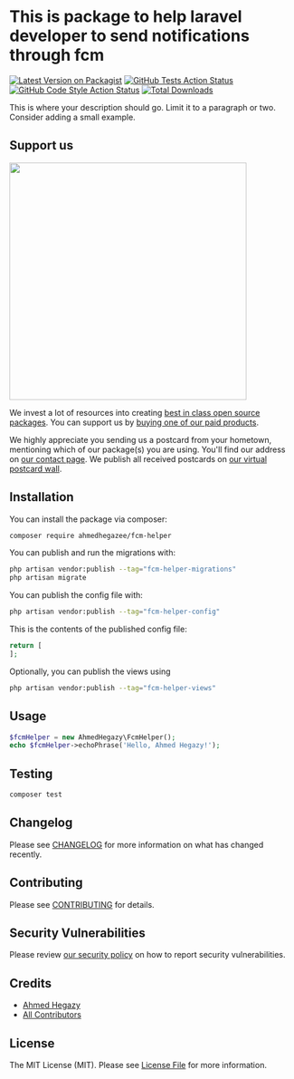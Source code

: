 # This is package to help laravel developer to send notifications through fcm

[![Latest Version on Packagist](https://img.shields.io/packagist/v/ahmedhegazee/fcm-helper.svg?style=flat-square)](https://packagist.org/packages/ahmedhegazee/fcm-helper)
[![GitHub Tests Action Status](https://img.shields.io/github/actions/workflow/status/ahmedhegazee/fcm-helper/run-tests.yml?branch=main&label=tests&style=flat-square)](https://github.com/ahmedhegazee/fcm-helper/actions?query=workflow%3Arun-tests+branch%3Amain)
[![GitHub Code Style Action Status](https://img.shields.io/github/actions/workflow/status/ahmedhegazee/fcm-helper/fix-php-code-style-issues.yml?branch=main&label=code%20style&style=flat-square)](https://github.com/ahmedhegazee/fcm-helper/actions?query=workflow%3A"Fix+PHP+code+style+issues"+branch%3Amain)
[![Total Downloads](https://img.shields.io/packagist/dt/ahmedhegazee/fcm-helper.svg?style=flat-square)](https://packagist.org/packages/ahmedhegazee/fcm-helper)

This is where your description should go. Limit it to a paragraph or two. Consider adding a small example.

## Support us

[<img src="https://github-ads.s3.eu-central-1.amazonaws.com/fcm-helper.jpg?t=1" width="419px" />](https://spatie.be/github-ad-click/fcm-helper)

We invest a lot of resources into creating [best in class open source packages](https://spatie.be/open-source). You can support us by [buying one of our paid products](https://spatie.be/open-source/support-us).

We highly appreciate you sending us a postcard from your hometown, mentioning which of our package(s) you are using. You'll find our address on [our contact page](https://spatie.be/about-us). We publish all received postcards on [our virtual postcard wall](https://spatie.be/open-source/postcards).

## Installation

You can install the package via composer:

```bash
composer require ahmedhegazee/fcm-helper
```

You can publish and run the migrations with:

```bash
php artisan vendor:publish --tag="fcm-helper-migrations"
php artisan migrate
```

You can publish the config file with:

```bash
php artisan vendor:publish --tag="fcm-helper-config"
```

This is the contents of the published config file:

```php
return [
];
```

Optionally, you can publish the views using

```bash
php artisan vendor:publish --tag="fcm-helper-views"
```

## Usage

```php
$fcmHelper = new AhmedHegazy\FcmHelper();
echo $fcmHelper->echoPhrase('Hello, Ahmed Hegazy!');
```

## Testing

```bash
composer test
```

## Changelog

Please see [CHANGELOG](CHANGELOG.md) for more information on what has changed recently.

## Contributing

Please see [CONTRIBUTING](CONTRIBUTING.md) for details.

## Security Vulnerabilities

Please review [our security policy](../../security/policy) on how to report security vulnerabilities.

## Credits

- [Ahmed Hegazy](https://github.com/ahmedhegazee)
- [All Contributors](../../contributors)

## License

The MIT License (MIT). Please see [License File](LICENSE.md) for more information.
